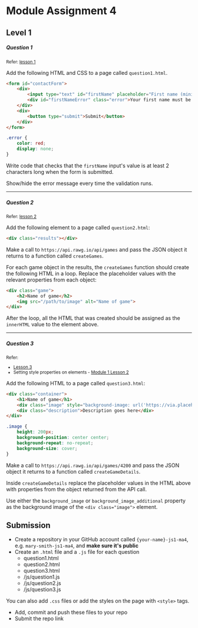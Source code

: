 
# Module Assignment 4

## Level 1

<h5 class="question">Question 1</h5>
<small>Refer: <a href="https://interactive-content.now.sh/javascript-1/4/1#validating-forms">lesson 1</a></small>

Add the following HTML and CSS to a page called `question1.html`.

```html
<form id="contactForm">
    <div>
        <input type="text" id="firstName" placeholder="First name (minimum 2 characters)" />
        <div id="firstNameError" class="error">Your first name must be at least 2 characters</div>
    </div> 
    <div>
        <button type="submit">Submit</button>
    </div>
</form>
```

```css
.error {
    color: red;
    display: none;
}
```

Write code that checks that the `firstName` input's value is at least 2 characters long
when the form is submitted.

Show/hide the error message every time the validation runs.

---

<h5 class="question">Question 2</h5>
<small>Refer: <a href="https://interactive-content.now.sh/javascript-1/4/2">lesson 2</a></small>

Add the following element to a page called `question2.html`:

```html
<div class="results"></div>
```

Make a call to `https://api.rawg.io/api/games` and pass the JSON object it returns to a function called `createGames`.

For each game object in the results, the `createGames` function should create the following HTML in a loop. Replace the placeholder values with the relevant properties from each object:

```html
<div class="game">
    <h2>Name of game</h2>
    <img src="/path/to/image" alt="Name of game">
</div>
```

After the loop, all the HTML that was created should be assigned as the `innerHTML` value to the element above.

---

<h5 class="question">Question 3</h5>
<small>
    Refer: 
    <ul>
        <li><a href="https://interactive-content.now.sh/javascript-1/4/3">Lesson 3</a>
        </li>
        <li>Setting style properties on elements - <a href="https://interactive-content.now.sh/javascript-1/1/2">Module 1 Lesson 2</a></li>
    </ul>
</small>

Add the following HTML to a page called `question3.html`:

```html
<div class="container">
    <h1>Name of game</h1>
    <div class="image" style="background-image: url('https://via.placeholder.com/1000')"></div>
    <div class="description">Description goes here</div>
</div>
```

```css
.image {
    height: 200px;
    background-position: center center;
    background-repeat: no-repeat;
    background-size: cover;
}
```

Make a call to `https://api.rawg.io/api/games/4200` and pass the JSON object it returns to a function called `createGameDetails`.

Inside `createGameDetails` replace the placeholder values in the HTML above with properties from the object returned from the API call.

Use either the `background_image` or `background_image_additional` property as the background image of the `<div class="image">` element.

## Submission

- Create a repository in your GitHub account called `{your-name}-js1-ma4`, e.g. `mary-smith-js1-ma4`, and __make sure it's public__
- Create an `.html` file and a `.js` file for each question
    - question1.html
    - question2.html
    - question3.html
    - /js/question1.js
    - /js/question2.js
    - /js/question3.js

You can also add `.css` files or add the styles on the page with `<style>` tags.

- Add, commit and push these files to your repo
- Submit the repo link


